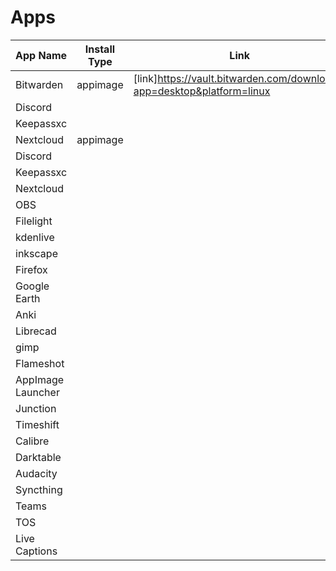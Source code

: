 # Apps


 App Name            | Install Type | Link
---------------------|--------------|----------
 Bitwarden           | appimage     | [link]https://vault.bitwarden.com/download/?app=desktop&platform=linux
 Discord             |              |
 Keepassxc           |              |
 Nextcloud           | appimage     |
 Discord             |              |
 Keepassxc           |              |
 Nextcloud           |              |
 OBS                 |              |
 Filelight           |              |
 kdenlive            |              |
 inkscape            |              |
 Firefox             |              |
 Google Earth        |              |
 Anki                |              |
 Librecad            |              |
 gimp                |              |
 Flameshot           |              |
 AppImage Launcher   |              |
 Junction            |              |
 Timeshift           |              |
 Calibre             |              |
 Darktable           |              |
 Audacity            |              |
 Syncthing           |              |
 Teams               |              |
 TOS                 |              |
 Live Captions       |              |
